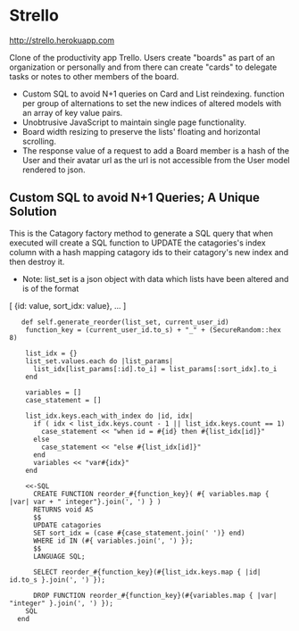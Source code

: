 Strello
=========
http://strello.herokuapp.com

Clone of the productivity app Trello. Users create "boards" as part of an organization or personally and from there can create "cards" to delegate tasks or notes to other members of the board.

  - Custom SQL to avoid N+1 queries on Card and List reindexing. function per group of alternations to set the new indices of altered models with an array of key value pairs.
  - Unobtrusive JavaScript to maintain single page functionality.
  - Board width resizing to preserve the lists' floating and horizontal scrolling.
  - The response value of a request to add a Board member is a hash of the User and their avatar url as the url is not accessible from the User model rendered to json.

Custom SQL to avoid N+1 Queries; A Unique Solution
----

This is the Catagory factory method to generate a SQL query that when executed will create a SQL function to UPDATE the catagories's index column with a hash mapping catagory ids to their catagory's new index and then destroy it.
  - Note: list_set is a json object with data which lists have been altered and is of the format
  
  [ {id: value, sort_idx: value}, ... ]

```
   def self.generate_reorder(list_set, current_user_id)
    function_key = (current_user_id.to_s) + "_" + (SecureRandom::hex 8)
    
    list_idx = {}
    list_set.values.each do |list_params|
      list_idx[list_params[:id].to_i] = list_params[:sort_idx].to_i
    end
    
    variables = []
    case_statement = []
    
    list_idx.keys.each_with_index do |id, idx|
      if ( idx < list_idx.keys.count - 1 || list_idx.keys.count == 1)
        case_statement << "when id = #{id} then #{list_idx[id]}"
      else
        case_statement << "else #{list_idx[id]}"
      end
      variables << "var#{idx}"
    end
    
    <<-SQL
      CREATE FUNCTION reorder_#{function_key}( #{ variables.map { |var| var + " integer"}.join(', ') } )
      RETURNS void AS
      $$
      UPDATE catagories
      SET sort_idx = (case #{case_statement.join(' ')} end)
      WHERE id IN (#{ variables.join(', ') });
      $$ 
      LANGUAGE SQL;
      
      SELECT reorder_#{function_key}(#{list_idx.keys.map { |id| id.to_s }.join(', ') });
      
      DROP FUNCTION reorder_#{function_key}(#{variables.map { |var| "integer" }.join(', ') });
    SQL
  end
```
